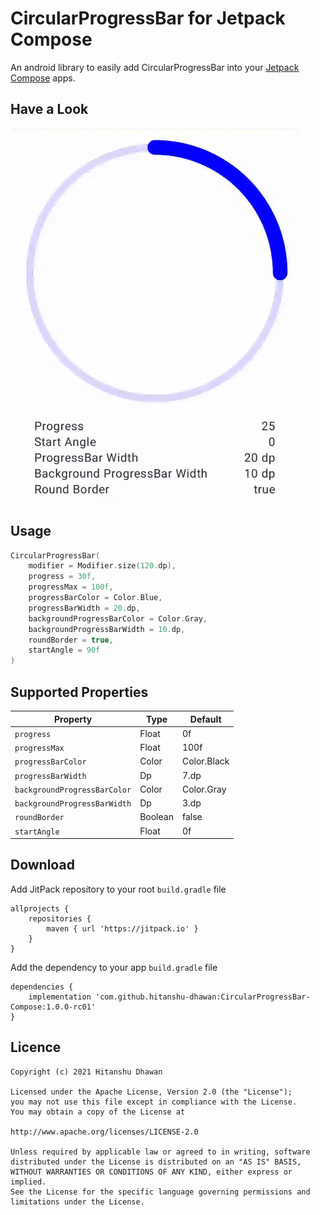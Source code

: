# CircularProgressBar for Jetpack Compose

An android library to easily add CircularProgressBar into your [Jetpack Compose](https://developer.android.com/jetpack/compose) apps.

## Have a Look
<img src="images/demo.gif" height="600">

## Usage
```kotlin
CircularProgressBar(
    modifier = Modifier.size(120.dp),
    progress = 30f,
    progressMax = 100f,
    progressBarColor = Color.Blue,
    progressBarWidth = 20.dp,
    backgroundProgressBarColor = Color.Gray,
    backgroundProgressBarWidth = 10.dp,
    roundBorder = true,
    startAngle = 90f
)
```

## Supported Properties
| Property                        | Type       | Default        |
| ------------------------------- | ---------- | -------------- |
| `progress`                      | Float      | 0f             |
| `progressMax`                   | Float      | 100f           |
| `progressBarColor`              | Color      | Color.Black    |
| `progressBarWidth`              | Dp         | 7.dp           |
| `backgroundProgressBarColor`    | Color      | Color.Gray     |
| `backgroundProgressBarWidth`    | Dp         | 3.dp           |
| `roundBorder`                   | Boolean    | false          |
| `startAngle`                    | Float      | 0f             |

## Download
Add JitPack repository to your root `build.gradle` file
```
allprojects {
    repositories {
        maven { url 'https://jitpack.io' }
    }
}
```
Add the dependency to your app `build.gradle` file
```
dependencies {
    implementation 'com.github.hitanshu-dhawan:CircularProgressBar-Compose:1.0.0-rc01'
}
```

## Licence
```
Copyright (c) 2021 Hitanshu Dhawan

Licensed under the Apache License, Version 2.0 (the "License");
you may not use this file except in compliance with the License.
You may obtain a copy of the License at

http://www.apache.org/licenses/LICENSE-2.0

Unless required by applicable law or agreed to in writing, software
distributed under the License is distributed on an "AS IS" BASIS,
WITHOUT WARRANTIES OR CONDITIONS OF ANY KIND, either express or implied.
See the License for the specific language governing permissions and
limitations under the License.
```
